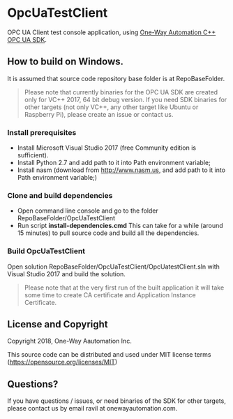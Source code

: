 # OpcUaTestClient
OPC UA Client test console application, using [One-Way Automation C++ OPC UA SDK](https://github.com/onewayautomation/1WaOpcUaSdk).

## How to build on Windows.
It is assumed that source code repository base folder is at RepoBaseFolder.

> Please note that currently binaries for the OPC UA SDK are created only for VC++ 2017, 64 bit debug version.
If you need SDK binaries for other targets (not only VC++, any other target like Ubuntu or Raspberry Pi), please create an issue or contact us.

### Install prerequisites
- Install Microsoft Visual Studio 2017 (free Community edition is sufficient).
- Install Python 2.7 and add path to it into Path environment variable; 
- Install nasm (download from http://www.nasm.us, and add path to it into Path environment variable;)
### Clone and build dependencies
- Open command line console and go to the folder RepoBaseFolder/OpcUaTestClient 
- Run script **install-dependencies.cmd** This can take for a while (around 15 minutes) to pull source code and build all the dependencies.
### Build OpcUaTestClient
  Open solution RepoBaseFolder/OpcUaTestClient/OpcUatestClient.sln with Visual Studio 2017 and build the solution.
  
 >Please note that at the very first run of the built application it will take some time to create CA certificate and Application Instance Certificate.

## License and Copyright
Copyright 2018, One-Way Aautomation Inc.

This source code can be distributed and used under MIT license terms (https://opensource.org/licenses/MIT)

## Questions?
If you have questions / issues, or need binaries of the SDK for other targets, please contact us by email ravil at onewayautomation.com.
